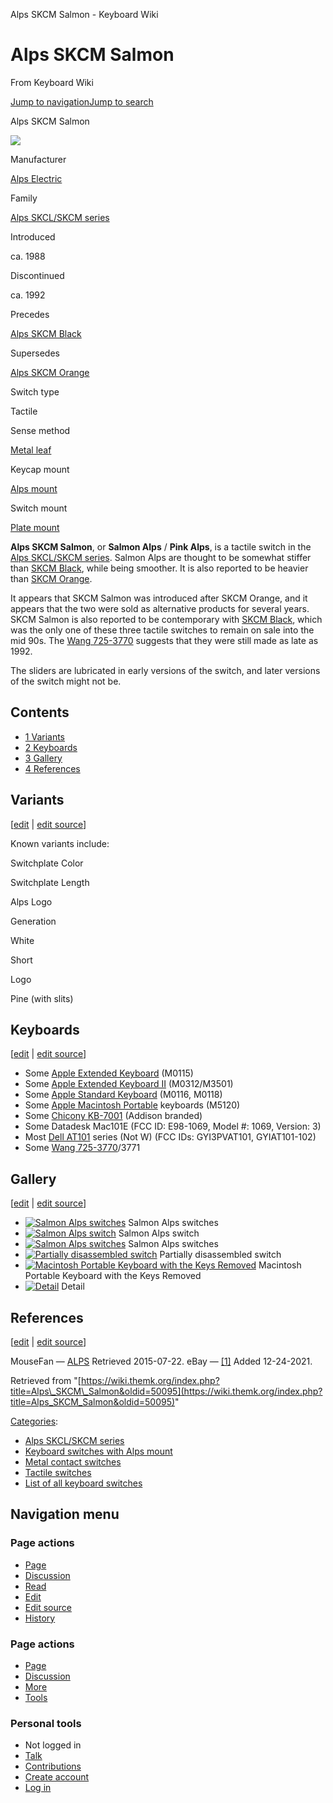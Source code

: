 Alps SKCM Salmon - Keyboard Wiki

Alps SKCM Salmon
================

From Keyboard Wiki 

[Jump to navigation](https://wiki.themk.org/index.php/Alps_SKCM_Salmon#column-one)[Jump to search](https://wiki.themk.org/index.php/Alps_SKCM_Salmon#searchInput)

Alps SKCM Salmon

[![](https://wiki.themk.org/images/thumb/b/bc/Alps_SKCM_Salmon_--_infobox.jpg/500px-Alps_SKCM_Salmon_--_infobox.jpg)](https://wiki.themk.org/index.php/File:Alps_SKCM_Salmon_--_infobox.jpg)

Manufacturer

[Alps Electric](https://wiki.themk.org/index.php/Alps_Electric "Alps Electric")

Family

[Alps SKCL/SKCM series](https://wiki.themk.org/index.php/Alps_SKCL/SKCM_series "Alps SKCL/SKCM series")

Introduced

ca. 1988<ref name="MouseFan" />

Discontinued

ca. 1992

Precedes

[Alps SKCM Black](https://wiki.themk.org/index.php/Alps_SKCM_Black "Alps SKCM Black")

Supersedes

[Alps SKCM Orange](https://wiki.themk.org/index.php/Alps_SKCM_Orange "Alps SKCM Orange")

Switch type

Tactile

Sense method

[Metal leaf](https://wiki.themk.org/index.php/Contact_mechanism#Metal_leaf "Contact mechanism")

Keycap mount

[Alps mount](https://wiki.themk.org/index.php/Keycap_mount#Alps_mount "Keycap mount")

Switch mount

[Plate mount](https://wiki.themk.org/index.php/Switch_mount#Plate_mount "Switch mount")

**Alps SKCM Salmon**, or **Salmon Alps** / **Pink Alps**, is a tactile switch in the [Alps SKCL/SKCM series](https://wiki.themk.org/index.php/Alps_SKCL/SKCM_series "Alps SKCL/SKCM series"). Salmon Alps are thought to be somewhat stiffer than [SKCM Black](https://wiki.themk.org/index.php/Alps_SKCM_Black "Alps SKCM Black"), while being smoother. It is also reported to be heavier than [SKCM Orange](https://wiki.themk.org/index.php/Alps_SKCM_Orange "Alps SKCM Orange").

It appears that SKCM Salmon was introduced after SKCM Orange, and it appears that the two were sold as alternative products for several years. SKCM Salmon is also reported to be contemporary with [SKCM Black](https://wiki.themk.org/index.php/Alps_SKCM_Black "Alps SKCM Black"), which was the only one of these three tactile switches to remain on sale into the mid 90s.<ref name="MouseFan" /> The [Wang 725-3770](https://wiki.themk.org/index.php/Wang_725-3770 "Wang 725-3770") suggests that they were still made as late as 1992.

The sliders are lubricated in early versions of the switch, and later versions of the switch might not be.

Contents
--------

*   [1  Variants](https://wiki.themk.org/index.php/Alps_SKCM_Salmon#Variants)
*   [2  Keyboards](https://wiki.themk.org/index.php/Alps_SKCM_Salmon#Keyboards)
*   [3  Gallery](https://wiki.themk.org/index.php/Alps_SKCM_Salmon#Gallery)
*   [4  References](https://wiki.themk.org/index.php/Alps_SKCM_Salmon#References)

Variants
--------

\[[edit](https://wiki.themk.org/index.php?title=Alps_SKCM_Salmon&veaction=edit&section=1 "Edit section: Variants") | [edit source](https://wiki.themk.org/index.php?title=Alps_SKCM_Salmon&action=edit&section=1 "Edit section's source code: Variants")\]

Known variants include:

Switchplate Color

Switchplate Length

Alps Logo

Generation

White

Short

Logo

Pine (with slits)

Keyboards
---------

\[[edit](https://wiki.themk.org/index.php?title=Alps_SKCM_Salmon&veaction=edit&section=2 "Edit section: Keyboards") | [edit source](https://wiki.themk.org/index.php?title=Alps_SKCM_Salmon&action=edit&section=2 "Edit section's source code: Keyboards")\]

*   Some [Apple Extended Keyboard](https://wiki.themk.org/index.php/Apple_Extended_Keyboard "Apple Extended Keyboard") (M0115)
*   Some [Apple Extended Keyboard II](https://wiki.themk.org/index.php/Apple_Extended_Keyboard_II "Apple Extended Keyboard II") (M0312/M3501)
*   Some [Apple Standard Keyboard](https://wiki.themk.org/index.php/Apple_Standard_Keyboard "Apple Standard Keyboard") (M0116, M0118)
*   Some [Apple Macintosh Portable](https://wiki.themk.org/index.php/Apple_Macintosh_Portable "Apple Macintosh Portable") keyboards (M5120)
*   Some [Chicony KB-7001](https://wiki.themk.org/index.php/Chicony_KB-7001 "Chicony KB-7001") (Addison branded)
*   Some Datadesk Mac101E (FCC ID: E98-1069, Model #: 1069, Version: 3)<ref name="eBay" />
*   Most [Dell AT101](https://wiki.themk.org/index.php/Dell_AT101 "Dell AT101") series (Not W) (FCC IDs: GYI3PVAT101, GYIAT101-102)
*   Some [Wang 725-3770](https://wiki.themk.org/index.php/Wang_725-3770 "Wang 725-3770")/3771

Gallery
-------

\[[edit](https://wiki.themk.org/index.php?title=Alps_SKCM_Salmon&veaction=edit&section=3 "Edit section: Gallery") | [edit source](https://wiki.themk.org/index.php?title=Alps_SKCM_Salmon&action=edit&section=3 "Edit section's source code: Gallery")\]

*   [![Salmon Alps switches](https://wiki.themk.org/images/thumb/7/71/Wang_724_--_Alps_SKCM_Salmon_switches.jpg/500px-Wang_724_--_Alps_SKCM_Salmon_switches.jpg)](https://wiki.themk.org/index.php/File:Wang_724_--_Alps_SKCM_Salmon_switches.jpg "Salmon Alps switches") Salmon Alps switches 
*   [![Salmon Alps switch](https://wiki.themk.org/images/thumb/3/3f/Apple_M0116_power_button.jpg/499px-Apple_M0116_power_button.jpg)](https://wiki.themk.org/index.php/File:Apple_M0116_power_button.jpg "Salmon Alps switch") Salmon Alps switch 
*   [![Salmon Alps switches](https://wiki.themk.org/images/1/10/Alps_SKCM_Salmon_switches.jpg)](https://wiki.themk.org/index.php/File:Alps_SKCM_Salmon_switches.jpg "Salmon Alps switches") Salmon Alps switches 
*   [![Partially disassembled switch](https://wiki.themk.org/images/thumb/3/30/Apple_M0116_switch_details.jpg/499px-Apple_M0116_switch_details.jpg)](https://wiki.themk.org/index.php/File:Apple_M0116_switch_details.jpg "Partially disassembled switch") Partially disassembled switch 
*   [![Macintosh Portable Keyboard with the Keys Removed](https://wiki.themk.org/images/thumb/0/01/Macintoshportable.jpg/498px-Macintoshportable.jpg)](https://wiki.themk.org/index.php/File:Macintoshportable.jpg "Macintosh Portable Keyboard with the Keys Removed") Macintosh Portable Keyboard with the Keys Removed 
*   [![Detail](https://wiki.themk.org/images/thumb/9/9f/Alps.tw_Type_BA2_--_Alps_salmon.jpg/492px-Alps.tw_Type_BA2_--_Alps_salmon.jpg)](https://wiki.themk.org/index.php/File:Alps.tw_Type_BA2_--_Alps_salmon.jpg "Detail") Detail 

References
----------

\[[edit](https://wiki.themk.org/index.php?title=Alps_SKCM_Salmon&veaction=edit&section=4 "Edit section: References") | [edit source](https://wiki.themk.org/index.php?title=Alps_SKCM_Salmon&action=edit&section=4 "Edit section's source code: References")\]

<references> <ref name="MouseFan">MouseFan — [ALPS](http://mousefan.telcontar.net/alpsk.htm) Retrieved 2015-07-22.</ref> <ref name="eBay">eBay — [\[1\]](https://i.imgur.com/iO5nWmV.png) Added 12-24-2021.</ref>

</references>

Retrieved from "[https://wiki.themk.org/index.php?title=Alps\_SKCM\_Salmon&oldid=50095](https://wiki.themk.org/index.php?title=Alps_SKCM_Salmon&oldid=50095)"

[Categories](https://wiki.themk.org/index.php/Special:Categories "Special:Categories"):

*   [Alps SKCL/SKCM series](https://wiki.themk.org/index.php/Category:Alps_SKCL/SKCM_series "Category:Alps SKCL/SKCM series")
*   [Keyboard switches with Alps mount](https://wiki.themk.org/index.php/Category:Keyboard_switches_with_Alps_mount "Category:Keyboard switches with Alps mount")
*   [Metal contact switches](https://wiki.themk.org/index.php/Category:Metal_contact_switches "Category:Metal contact switches")
*   [Tactile switches](https://wiki.themk.org/index.php/Category:Tactile_switches "Category:Tactile switches")
*   [List of all keyboard switches](https://wiki.themk.org/index.php/Category:List_of_all_keyboard_switches "Category:List of all keyboard switches")

Navigation menu
---------------

### Page actions

*   [Page](https://wiki.themk.org/index.php/Alps_SKCM_Salmon "View the content page [c]")
*   [Discussion](https://wiki.themk.org/index.php?title=Talk:Alps_SKCM_Salmon&action=edit&redlink=1 "Discussion about the content page (page does not exist) [t]")
*   [Read](https://wiki.themk.org/index.php/Alps_SKCM_Salmon)
*   [Edit](https://wiki.themk.org/index.php?title=Alps_SKCM_Salmon&veaction=edit "Edit this page [v]")
*   [Edit source](https://wiki.themk.org/index.php?title=Alps_SKCM_Salmon&action=edit "Edit the source code of this page [e]")
*   [History](https://wiki.themk.org/index.php?title=Alps_SKCM_Salmon&action=history "Past revisions of this page [h]")

### Page actions

*   [Page](https://wiki.themk.org/index.php/Alps_SKCM_Salmon "Page")
*   [Discussion](https://wiki.themk.org/index.php?title=Talk:Alps_SKCM_Salmon&action=edit&redlink=1 " (page does not exist)")
*   [More](https://wiki.themk.org/index.php/Alps_SKCM_Salmon#p-cactions)
*   [Tools](https://wiki.themk.org/index.php/Alps_SKCM_Salmon#p-tb "Tools")

### Personal tools

*   Not logged in
*   [Talk](https://wiki.themk.org/index.php/Special:MyTalk "Discussion about edits from this IP address [n]")
*   [Contributions](https://wiki.themk.org/index.php/Special:MyContributions "A list of edits made from this IP address [y]")
*   [Create account](https://wiki.themk.org/index.php?title=Special:CreateAccount&returnto=Alps+SKCM+Salmon "You are encouraged to create an account and log in; however, it is not mandatory")
*   [Log in](https://wiki.themk.org/index.php?title=Special:UserLogin&returnto=Alps+SKCM+Salmon "You are encouraged to log in; however, it is not mandatory [o]")

[](https://wiki.themk.org/index.php/Main_Page) [](https://wiki.themk.org/index.php/Alps_SKCM_Salmon#sidebar "Jump to navigation")[](https://wiki.themk.org/index.php/Alps_SKCM_Salmon#p-personal "user tools")[](https://wiki.themk.org/index.php/Alps_SKCM_Salmon#globalWrapper "back to top")